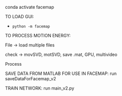 conda activate facemap

TO LOAD GUI:
- `python -m facemap`

TO PROCESS MOTION ENERGY:

File -> load multiple files

check -> movSVD, motSVD, save .mat, GPU, multivideo

Process	

SAVE DATA FROM MATLAB FOR USE IN FACEMAP:
run saveDataForFacemap_v2

TRAIN NETWORK:
run main_v2.py